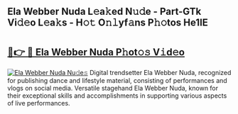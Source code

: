 ## Ela Webber Nuda L𝚎a𝚔ed N𝚞𝚍e - Part-GTk Vi𝚍𝚎o L𝚎a𝚔s - H𝚘𝚝 O𝚗𝚕yf𝚊ns P𝚑𝚘tos He1IE

# <h2><a href="http://kfbta1.oniu.top/?m=Ela+Webber+Nuda">🔗👉 🔴 Ela Webber Nuda P𝚑ot𝚘𝚜 V𝚒d𝚎o</a></h2>

[![Ela Webber Nuda Nu𝚍e𝚜](https://i.imgur.com/0qMVB7G.gif)](http://kfbta1.oniu.top/?m=Ela+Webber+Nuda)
Digital trendsetter Ela Webber Nuda, recognized for publishing dance and lifestyle material, consisting of performances and vlogs on social media. Versatile stagehand Ela Webber Nuda, known for their exceptional skills and accomplishments in supporting various aspects of live performances.  
